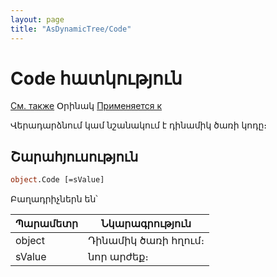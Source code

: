 ```yaml
---
layout: page
title: "AsDynamicTree/Code"
---
```



# Code հատկություն

[См. также](../AsDynamicTree.md) Օրինակ [Применяется к](../AsDynamicTree.md)

Վերադարձնում կամ նշանակում է դինամիկ ծառի կոդը։

## Շարահյուսություն

``` vb
object.Code [=sValue] 
```


Բաղադրիչներն են՝

    
| Պարամետր | Նկարագրություն |
|--|--|
| object | Դինամիկ ծառի հղում։ |
| sValue | նոր արժեք։ |

